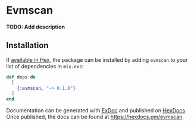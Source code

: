 # Evmscan

**TODO: Add description**

## Installation

If [available in Hex](https://hex.pm/docs/publish), the package can be installed
by adding `evmscan` to your list of dependencies in `mix.exs`:

```elixir
def deps do
  [
    {:evmscan, "~> 0.1.0"}
  ]
end
```

Documentation can be generated with [ExDoc](https://github.com/elixir-lang/ex_doc)
and published on [HexDocs](https://hexdocs.pm). Once published, the docs can
be found at <https://hexdocs.pm/evmscan>.

